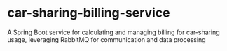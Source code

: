 # car-sharing-billing-service
A Spring Boot service for calculating and managing billing for car-sharing usage, leveraging RabbitMQ for communication and data processing
